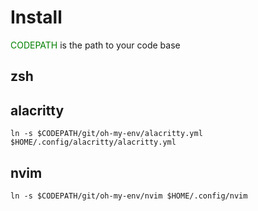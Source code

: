 # Install
<font color=green>CODEPATH</font> is the path to your code base
## zsh

## alacritty
```
ln -s $CODEPATH/git/oh-my-env/alacritty.yml $HOME/.config/alacritty/alacritty.yml
```

## nvim

```
ln -s $CODEPATH/git/oh-my-env/nvim $HOME/.config/nvim
```
